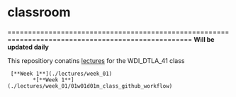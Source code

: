 # classroom
===================================================================================================
**Will be updated daily**

This repositiory conatins [lectures](./lectures) for the WDI_DTLA_41 class

``` [Lectures](./lectures)           
 [**Week 1**](./lectures/week_01)
        *[**Week 1**](./lectures/week_01/01w01d01m_class_github_workflow)
```







